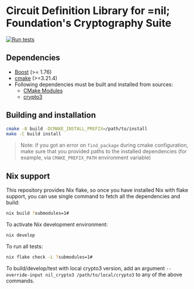 # Circuit Definition Library for =nil; Foundation's Cryptography Suite

[![Run tests](https://github.com/NilFoundation/zkllvm-blueprint/actions/workflows/run_tests.yml/badge.svg)](https://github.com/NilFoundation/zkllvm-blueprint/actions/workflows/run_tests.yml)

## Dependencies

- [Boost](https://boost.org) (>= 1.76)
- [cmake](https://cmake.org/) (>=3.21.4)
- Following dependencies must be built and installed from sources:
  - [CMake Modules](https://github.com/BoostCMake/cmake_modules.git)
  - [crypto3](https://github.com/nilfoundation/crypto3.git)

## Building and installation

```bash
cmake -B build -DCMAKE_INSTALL_PREFIX=/path/to/install
make -C build install
```

> Note: if you got an error on `find_package` during cmake configuration, make sure that you provided paths to the installed dependencies (for example, via `CMAKE_PREFIX_PATH` environment variable)

## Nix support
This repository provides Nix flake, so once you have installed Nix with flake support, you can use single command to fetch all the dependencies and build:

```bash
nix build ?submodules=1#
```

To activate Nix development environment:

```bash
nix develop
```

To run all tests:

```bash
nix flake check -L ?submodules=1#
```

To build/develop/test with local crypto3 version, add an argument `--override-input nil_crypto3 /path/to/local/crypto3` to any of the above commands.
